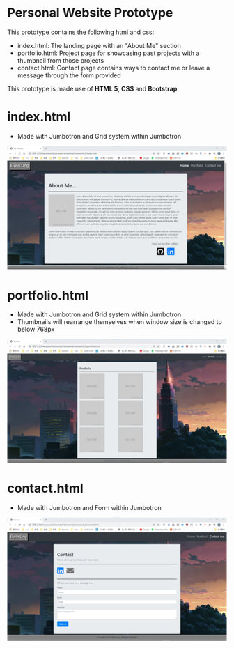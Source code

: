 # Personal Website Prototype
This prototype contains the following html and css:
- index.html: The landing page with an "About Me" section
- portfolio.html: Project page for showcasing past projects with a thumbnail from those projects
- contact.html: Contact page contains ways to contact me or leave a message through the form provided

This prototype is made use of **HTML 5**, **CSS** and **Bootstrap**.

# index.html
- Made with Jumbotron and Grid system within Jumbotron
<img src="./img/readme/index.jpg" alt="index.html showcase" style="margin-left: auto; margin-right: auto" />

# portfolio.html
- Made with Jumbotron and Grid system within Jumbotron
- Thumbnails will rearrange themselves when window size is changed to below 768px
<img src="./img/readme/portfolio.jpg" alt="portfolio.html showcase" style="margin-left: auto; margin-right: auto" />

# contact.html
- Made with Jumbotron and Form within Jumbotron
<img src="./img/readme/contact.jpg" alt="contact.html showcase" style="margin-left: auto; margin-right: auto" />